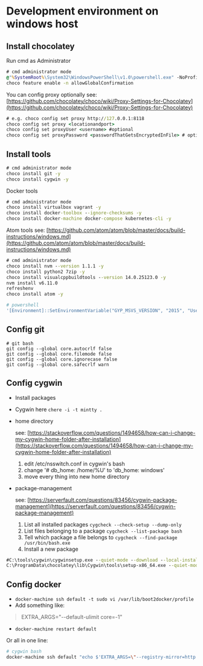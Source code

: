 
# Development environment on windows host

## Install chocolatey

Run cmd as Administrator
```cmd
# cmd administrator mode
@"%SystemRoot%\System32\WindowsPowerShell\v1.0\powershell.exe" -NoProfile -ExecutionPolicy Bypass -Command "iex ((New-Object System.Net.WebClient).DownloadString('https://chocolatey.org/install.ps1'))" && SET "PATH=%PATH%;%ALLUSERSPROFILE%\chocolatey\bin"
choco feature enable -n allowGlobalConfirmation
```

You can config proxy optionally
see: [https://github.com/chocolatey/choco/wiki/Proxy-Settings-for-Chocolatey](https://github.com/chocolatey/choco/wiki/Proxy-Settings-for-Chocolatey)
```cmd
# e.g. choco config set proxy http://127.0.0.1:8118
choco config set proxy <locationandport>
choco config set proxyUser <username> #optional
choco config set proxyPassword <passwordThatGetsEncryptedInFile> # optional
```

## Install tools

```cmd
# cmd administrator mode
choco install git -y
choco install cygwin -y
```

Docker tools
```cmd
# cmd administrator mode
choco install virtualbox vagrant -y
choco install docker-toolbox --ignore-checksums -y
choco install docker-machine docker-compose kubernetes-cli -y
```

Atom tools
see: [https://github.com/atom/atom/blob/master/docs/build-instructions/windows.md](https://github.com/atom/atom/blob/master/docs/build-instructions/windows.md)
```cmd
# cmd administrator mode
choco install nvm --version 1.1.1 -y
choco install python2 7zip -y
choco install visualcppbuildtools --version 14.0.25123.0 -y
nvm install v6.11.0
refreshenv
choco install atom -y
```
```powershell
# powershell
'[Environment]::SetEnvironmentVariable("GYP_MSVS_VERSION", "2015", "User")'
```

## Config git

```
# git bash
git config --global core.autocrlf false
git config --global core.filemode false
git config --global core.ignorecase false
git config --global core.safecrlf warn
```

## Config cygwin

- Install packages

- Cygwin here `chere -i -t mintty .`


- home directory

    see: [https://stackoverflow.com/questions/1494658/how-can-i-change-my-cygwin-home-folder-after-installation](https://stackoverflow.com/questions/1494658/how-can-i-change-my-cygwin-home-folder-after-installation)  
    1. edit /etc/nsswitch.conf in cygwin's bash
    2. change '# db_home:  /home/%U' to 'db_home:  windows'
    3. move every thing into new home directory

- package-management

    see: [https://serverfault.com/questions/83456/cygwin-package-management](https://serverfault.com/questions/83456/cygwin-package-management)
    1. List all installed packages `cygcheck --check-setup --dump-only`
    2. List files belonging to a package `cygcheck --list-package bash`
    3. Tell which package a file belongs to `cygcheck --find-package /usr/bin/bash.exe`
    4. Install a new package
```cmd
#C:\tools\cygwin\cygwinsetup.exe --quiet-mode --download --local-install --packages abook
C:\ProgramData\chocolatey\lib\Cygwin\tools\setup-x86_64.exe --quiet-mode --download --local-install --packages abook
```

## Config docker

- `docker-machine ssh default -t sudo vi /var/lib/boot2docker/profile`
- Add something like:
> EXTRA_ARGS="--default-ulimit core=-1"
- `docker-machine restart default`

Or all in one line:
```bash
# cygwin bash
docker-machine ssh default "echo $'EXTRA_ARGS=\"--registry-mirror=http://mirror.docker.internal --insecure-registry mirror.docker.internal --insecure-registry registry.docker.internal --insecure-registry gcr.io.internal:25004\"' | sudo tee -a /var/lib/boot2docker/profile && sudo /etc/init.d/docker restart"
```
